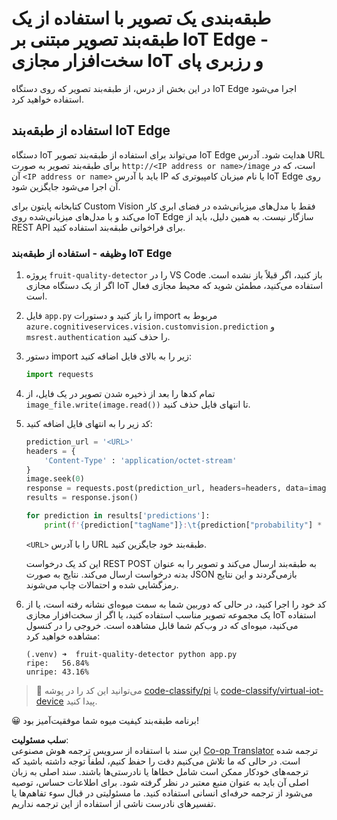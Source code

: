 <!--
CO_OP_TRANSLATOR_METADATA:
{
  "original_hash": "50151d9f9dce2801348a93880ef16d86",
  "translation_date": "2025-08-25T21:09:46+00:00",
  "source_file": "4-manufacturing/lessons/3-run-fruit-detector-edge/single-board-computer.md",
  "language_code": "fa"
}
-->
# طبقه‌بندی یک تصویر با استفاده از یک طبقه‌بند تصویر مبتنی بر IoT Edge - سخت‌افزار مجازی IoT و رزبری پای

در این بخش از درس، از طبقه‌بند تصویر که روی دستگاه IoT Edge اجرا می‌شود استفاده خواهید کرد.

## استفاده از طبقه‌بند IoT Edge

دستگاه IoT می‌تواند برای استفاده از طبقه‌بند تصویر IoT Edge هدایت شود. آدرس URL برای طبقه‌بند تصویر به صورت `http://<IP address or name>/image` است، که در آن `<IP address or name>` باید با آدرس IP یا نام میزبان کامپیوتری که IoT Edge روی آن اجرا می‌شود جایگزین شود.

کتابخانه پایتون برای Custom Vision فقط با مدل‌های میزبانی‌شده در فضای ابری کار می‌کند و با مدل‌های میزبانی‌شده روی IoT Edge سازگار نیست. به همین دلیل، باید از REST API برای فراخوانی طبقه‌بند استفاده کنید.

### وظیفه - استفاده از طبقه‌بند IoT Edge

1. پروژه `fruit-quality-detector` را در VS Code باز کنید، اگر قبلاً باز نشده است. اگر از یک دستگاه مجازی IoT استفاده می‌کنید، مطمئن شوید که محیط مجازی فعال است.

1. فایل `app.py` را باز کنید و دستورات import مربوط به `azure.cognitiveservices.vision.customvision.prediction` و `msrest.authentication` را حذف کنید.

1. دستور import زیر را به بالای فایل اضافه کنید:

    ```python
    import requests
    ```

1. تمام کدها را بعد از ذخیره شدن تصویر در یک فایل، از `image_file.write(image.read())` تا انتهای فایل حذف کنید.

1. کد زیر را به انتهای فایل اضافه کنید:

    ```python
    prediction_url = '<URL>'
    headers = {
        'Content-Type' : 'application/octet-stream'
    }
    image.seek(0)
    response = requests.post(prediction_url, headers=headers, data=image)
    results = response.json()
    
    for prediction in results['predictions']:
        print(f'{prediction["tagName"]}:\t{prediction["probability"] * 100:.2f}%')
    ```

    `<URL>` را با آدرس URL طبقه‌بند خود جایگزین کنید.

    این کد یک درخواست REST POST به طبقه‌بند ارسال می‌کند و تصویر را به عنوان بدنه درخواست ارسال می‌کند. نتایج به صورت JSON بازمی‌گردند و این نتایج رمزگشایی شده و احتمالات چاپ می‌شوند.

1. کد خود را اجرا کنید، در حالی که دوربین شما به سمت میوه‌ای نشانه رفته است، یا از یک مجموعه تصویر مناسب استفاده کنید، یا اگر از سخت‌افزار مجازی IoT استفاده می‌کنید، میوه‌ای که در وب‌کم شما قابل مشاهده است. خروجی را در کنسول مشاهده خواهید کرد:

    ```output
    (.venv) ➜  fruit-quality-detector python app.py
    ripe:   56.84%
    unripe: 43.16%
    ```

> 💁 می‌توانید این کد را در پوشه [code-classify/pi](../../../../../4-manufacturing/lessons/3-run-fruit-detector-edge/code-classify/pi) یا [code-classify/virtual-iot-device](../../../../../4-manufacturing/lessons/3-run-fruit-detector-edge/code-classify/virtual-iot-device) پیدا کنید.

😀 برنامه طبقه‌بند کیفیت میوه شما موفقیت‌آمیز بود!

**سلب مسئولیت**:  
این سند با استفاده از سرویس ترجمه هوش مصنوعی [Co-op Translator](https://github.com/Azure/co-op-translator) ترجمه شده است. در حالی که ما تلاش می‌کنیم دقت را حفظ کنیم، لطفاً توجه داشته باشید که ترجمه‌های خودکار ممکن است شامل خطاها یا نادرستی‌ها باشند. سند اصلی به زبان اصلی آن باید به عنوان منبع معتبر در نظر گرفته شود. برای اطلاعات حساس، توصیه می‌شود از ترجمه حرفه‌ای انسانی استفاده کنید. ما مسئولیتی در قبال سوء تفاهم‌ها یا تفسیرهای نادرست ناشی از استفاده از این ترجمه نداریم.